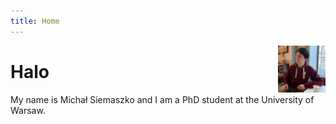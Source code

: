 ```yaml
---
title: Home
---
```


<img src="static/img/me.jpg"
style="max-width:15%;min-width:40px;float:right;" alt="My picture" />

# Halo

My name is Michał Siemaszko and I am a PhD student at the University of
Warsaw.

